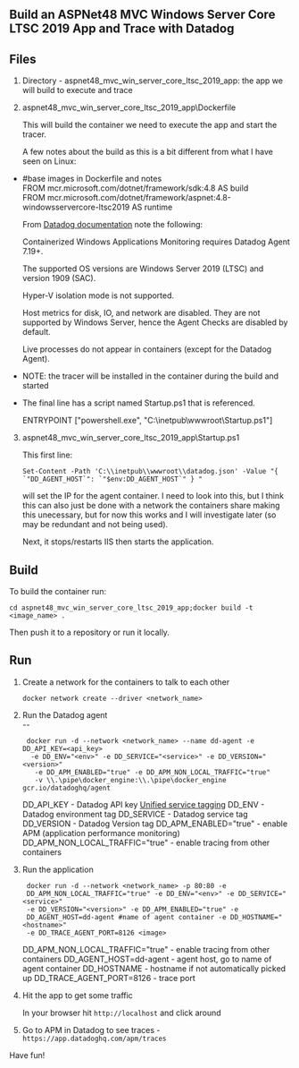 Build an ASPNet48 MVC Windows Server Core LTSC 2019 App and Trace with Datadog
--

Files
--

1) Directory - aspnet48_mvc_win_server_core_ltsc_2019_app: the app we will build
to execute and trace

2) aspnet48_mvc_win_server_core_ltsc_2019_app\Dockerfile

   This will build the container we need to execute the app and start the tracer.

   A few notes about the build as this is a bit different from what I have seen on
   Linux:

- #base images in Dockerfile and notes  
  FROM mcr.microsoft.com/dotnet/framework/sdk:4.8 AS build  
  FROM mcr.microsoft.com/dotnet/framework/aspnet:4.8-windowsservercore-ltsc2019 AS runtime  

  From [Datadog documentation](https://docs.datadoghq.com/agent/troubleshooting/windows_containers/)
  note the following:

  Containerized Windows Applications Monitoring requires Datadog Agent 7.19+.

  The supported OS versions are Windows Server 2019 (LTSC) and version 1909 (SAC).

  Hyper-V isolation mode is not supported.

  Host metrics for disk, IO, and network are disabled. They are not supported by Windows Server, hence the Agent Checks are disabled by default.

  Live processes do not appear in containers (except for the Datadog Agent).

- NOTE: the tracer will be installed in the container during the build and started

- The final line has a script named Startup.ps1 that is referenced.

  ENTRYPOINT ["powershell.exe", "C:\\inetpub\\wwwroot\\Startup.ps1"]

3) aspnet48_mvc_win_server_core_ltsc_2019_app\Startup.ps1

   This first line:

   ```
   Set-Content -Path 'C:\\inetpub\\wwwroot\\datadog.json' -Value "{ `"DD_AGENT_HOST`": `"$env:DD_AGENT_HOST`" } "
   ```

   will set the IP for the agent container.  I need to look into this, but I think
   this can also just be done with a network the containers share making this
   unecessary, but for now this works and I will investigate later (so may be redundant and not being used).

   Next, it stops/restarts IIS then starts the application.

Build
--

To build the container run:

```
cd aspnet48_mvc_win_server_core_ltsc_2019_app;docker build -t <image_name> .
```

Then push it to a repository or run it locally.

Run
--

1) Create a network for the containers to talk to each other

   ```
   docker network create --driver <network_name>
   ```

2) Run the Datadog agent  
--

   ```
    docker run -d --network <network_name> --name dd-agent -e DD_API_KEY=<api_key>
     -e DD_ENV="<env>" -e DD_SERVICE="<service>" -e DD_VERSION="<version>"
      -e DD_APM_ENABLED="true" -e DD_APM_NON_LOCAL_TRAFFIC="true"
      -v \\.\pipe\docker_engine:\\.\pipe\docker_engine gcr.io/datadoghq/agent
   ```

   DD_API_KEY - Datadog API key
   [Unified service tagging](https://docs.datadoghq.com/getting_started/tagging/unified_service_tagging/?tab=kubernetes)
   DD_ENV - Datadog environment tag
   DD_SERVICE - Datadog service tag
   DD_VERSION - Datadog Version tag
   DD_APM_ENABLED="true" - enable APM (application performance monitoring)
   DD_APM_NON_LOCAL_TRAFFIC="true" - enable tracing from other containers

3) Run the application

   ```
    docker run -d --network <network_name> -p 80:80 -e
    DD_APM_NON_LOCAL_TRAFFIC="true" -e DD_ENV="<env>" -e DD_SERVICE="<service>"
    -e DD_VERSION="<version>" -e DD_APM_ENABLED="true" -e
    DD_AGENT_HOST=dd-agent #name of agent container -e DD_HOSTNAME="<hostname>"
    -e DD_TRACE_AGENT_PORT=8126 <image>
   ```
   DD_APM_NON_LOCAL_TRAFFIC="true"  - enable tracing from other containers
   DD_AGENT_HOST=dd-agent - agent host, go to name of agent container
   DD_HOSTNAME - hostname if not automatically picked up
   DD_TRACE_AGENT_PORT=8126 - trace port

4) Hit the app to get some traffic

   In your browser hit ```http://localhost``` and click around

5) Go to APM in Datadog to see traces - ```https://app.datadoghq.com/apm/traces```

Have fun!
